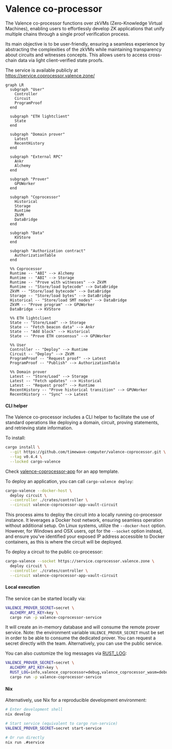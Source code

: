 # Valence co-processor

The Valence co-processor functions over zkVMs (Zero-Knowledge Virtual Machines), enabling users to effortlessly develop ZK applications that unify multiple chains through a single proof verification process.

Its main objective is to be user-friendly, ensuring a seamless experience by abstracting the complexities of the zkVMs while maintaining transparency about circuits and witnesses concepts. This allows users to access cross-chain data via light client-verified state proofs.

The service is available publicly at https://service.coprocessor.valence.zone/

```mermaid
graph LR
  subgraph "User"
    Controller
    Circuit
    ProgramProof
  end

  subgraph "ETH lightclient"
    State
  end

  subgraph "Domain prover"
    Latest
    RecentHistory
  end

  subgraph "External RPC"
    Ankr
    Alchemy
  end

  subgraph "Prover"
    GPUWorker
  end

  subgraph "Coprocessor"
    Historical
    Storage
    Runtime
    ZkVM
    DataBridge
  end

  subgraph "Data"
    KVStore
  end

  subgraph "Authorization contract"
    AuthorizationTable
  end

  %% Coprocessor
  Runtime -- "ABI" --> Alchemy
  Runtime -- "ABI" --> Storage
  Runtime -- "Prove with witnesses" --> ZkVM
  Runtime -- "Store/load bytecode" --> DataBridge
  ZkVM -- "Store/load bytecode" --> DataBridge
  Storage -- "Store/load bytes" --> DataBridge
  Historical -- "Store/load SMT nodes" --> DataBridge
  ZkVM -- "Prove program" --> GPUWorker
  DataBridge --> KVStore

  %% ETH lightclient
  State -- "Store/Load" --> Storage
  State -- "Fetch beacon data" --> Ankr
  State -- "Add block" --> Historical
  State -- "Prove ETH consensus" --> GPUWorker

  %% User
  Controller -- "Deploy" --> Runtime
  Circuit -- "Deploy" --> ZkVM
  ProgramProof -- "Request proof" --> Latest
  ProgramProof -- "Publish" --> AuthorizationTable

  %% Domain prover
  Latest -- "Store/Load" --> Storage
  Latest -- "Fetch updates" --> Historical
  Latest -- "Request proof" --> Runtime
  RecentHistory -- "Prove historical transition" --> GPUWorker
  RecentHistory -- "Sync" --> Latest
```

#### CLI helper

The Valence co-processor includes a CLI helper to facilitate the use of standard operations like deploying a domain, circuit, proving statements, and retrieving state information.

To install:

```sh
cargo install \
  --git https://github.com/timewave-computer/valence-coprocessor.git \
  --tag v0.4.4 \
  --locked cargo-valence
```

Check [valence-coprocessor-app](https://github.com/timewave-computer/valence-coprocessor-app) for an app template.

To deploy an application, you can call `cargo-valence deploy`:

```sh
cargo-valence --docker-host \
  deploy circuit \
  --controller ./crates/controller \
  --circuit valence-coprocessor-app-vault-circuit
```

This process aims to deploy the circuit into a locally running co-processor instance. It leverages a Docker host network, ensuring seamless operation without additional setup. On Linux systems, utilize the `--docker-host` option. However, for Windows and OSX users, opt for the `--socket` option instead, and ensure you've identified your exposed IP address accessible to Docker containers, as this is where the circuit will be deployed.

To deploy a circuit to the public co-processor:

```sh
cargo-valence --socket https://service.coprocessor.valence.zone \
  deploy circuit \
  --controller ./crates/controller \
  --circuit valence-coprocessor-app-vault-circuit
```

#### Local execution

The service can be started locally via:

```sh
VALENCE_PROVER_SECRET=secret \
  ALCHEMY_API_KEY=key \
  cargo run -p valence-coprocessor-service
```

It will create an in-memory database and will consume the remote prover service. Note: the environment variable `VALENCE_PROVER_SECRET` must be set in order to be able to consume the dedicated prover. You can request a secret directly with the team. Alternatively, you can use the public service.

You can also customize the log messages via [RUST_LOG](https://rust-lang-nursery.github.io/rust-cookbook/development_tools/debugging/config_log.html):

```sh
VALENCE_PROVER_SECRET=secret \
  ALCHEMY_API_KEY=key \
  RUST_LOG=info,valence_coprocessor=debug,valence_coprocessor_wasm=debug \
  cargo run -p valence-coprocessor-service
```

#### Nix

Alternatively, use Nix for a reproducible development environment:

```sh
# Enter development shell
nix develop

# Start service (equivalent to cargo run-service)
VALENCE_PROVER_SECRET=secret start-service

# Or run directly
nix run .#service
```
